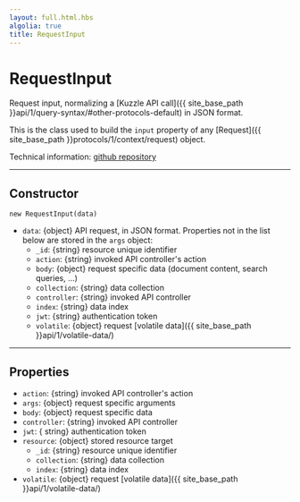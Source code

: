 ```yaml
---
layout: full.html.hbs
algolia: true
title: RequestInput
---
```


# RequestInput

Request input, normalizing a [Kuzzle API call]({{ site_base_path }}api/1/query-syntax/#other-protocols-default) in JSON format.

This is the class used to build the `input` property of any [Request]({{ site_base_path }}protocols/1/context/request) object.

Technical information: [github repository](https://github.com/kuzzleio/kuzzle-common-objects/blob/master/README.md#modelsrequestinput)

---

## Constructor

`new RequestInput(data)`

* `data`: {object} API request, in JSON format. Properties not in the list below are stored in the `args` object:
  * `_id`: {string} resource unique identifier
  * `action`: {string} invoked API controller's action
  * `body`: {object} request specific data (document content, search queries, ...)
  * `collection`: {string} data collection
  * `controller`: {string} invoked API controller
  * `index`: {string} data index
  * `jwt`: {string}  authentication token
  * `volatile`: {object} request [volatile data]({{ site_base_path }}api/1/volatile-data/)

---

## Properties

* `action`: {string} invoked API controller's action
* `args`: {object} request specific arguments
* `body`: {object} request specific data
* `controller`: {string} invoked API controller
* `jwt`: { string} authentication token
* `resource`: {object} stored resource target
  * `_id`: {string} resource unique identifier
  * `collection`: {string} data collection
  * `index`: {string} data index
* `volatile`: {object} request [volatile data]({{ site_base_path }}api/1/volatile-data/)
